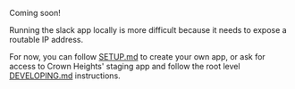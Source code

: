 Coming soon!

Running the slack app locally is more difficult because it needs to
expose a routable IP address.

For now, you can follow [SETUP.md](../SETUP.md) to create your own app,
or ask for access to Crown Heights' staging app and follow the root level
[DEVELOPING.md](../DEVELOPING.md) instructions.